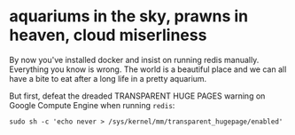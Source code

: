# aquariums in the sky, prawns in heaven, cloud miserliness

By now you've installed docker and insist on running redis
manually. Everything you know is wrong. The world is a beautiful
place and we can all have a bite to eat after a long life
in a pretty aquarium.

But first, defeat the dreaded TRANSPARENT HUGE PAGES warning
on Google Compute Engine when running `redis`:

```
sudo sh -c 'echo never > /sys/kernel/mm/transparent_hugepage/enabled'
```
